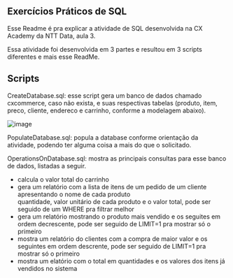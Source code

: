 Exercícios Práticos de SQL
------------------------------------

Esse Readme é pra explicar a atividade de SQL desenvolvida na CX Academy da NTT Data, aula 3.  

Essa atividade foi desenvolvida em 3 partes e resultou em 3 scripts diferentes e mais esse ReadMe.  

Scripts
--------------------------------------
CreateDatabase.sql: esse script gera um banco de dados chamado cxcommerce, caso não exista, e suas respectivas tabelas (produto, item, preco, cliente, endereco e carrinho, conforme a modelagem abaixo).

![image](https://user-images.githubusercontent.com/70555750/213213379-b80a11c0-4b82-492b-b1e9-c0b4a3337736.png)

PopulateDatabase.sql: popula a database conforme orientação da atividade, podendo ter alguma coisa a mais do que o solicitado.  

OperationsOnDatabase.sql: mostra as principais consultas para esse banco de dados, listadas a seguir.

- calcula o valor total do carrinho
- gera um relatório com a lista de itens de um pedido de um cliente apresentando o nome de cada produto  
quantidade, valor unitário de cada produto e o valor total, pode ser seguido de um WHERE pra filtrar melhor   
- gera um relatório mostrando o produto mais vendido e os seguites em ordem decrescente, pode ser seguido de LIMIT=1 pra mostrar só o primeiro  
- mostra um relatório do clientes com a compra de maior valor e os seguintes em ordem descrente, pode ser seguido de LIMIT=1 pra mostrar só o primeiro  
- mostra um elatório com o total em quantidades e os valores dos itens já vendidos no sistema  
